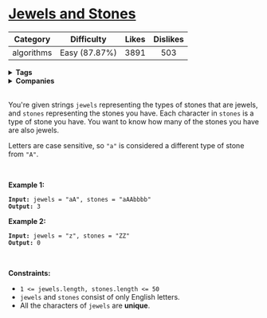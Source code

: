 # [Jewels and Stones](https://leetcode.com/problems/jewels-and-stones/description/)

| Category | Difficulty | Likes | Dislikes |
| :------: | :--------: | :---: | :------: |
| algorithms | Easy (87.87%) | 3891 | 503 |

<details>
  <summary><strong>Tags</strong></summary>

  [tree](https://leetcode.com/tag/tree)

</details>

<details>
  <summary><strong>Companies</strong></summary>

  

</details>
<br />
<p>You're given strings <code>jewels</code> representing the types of stones that are jewels, and <code>stones</code> representing the stones you have. Each character in <code>stones</code> is a type of stone you have. You want to know how many of the stones you have are also jewels.</p>

<p>Letters are case sensitive, so <code>&quot;a&quot;</code> is considered a different type of stone from <code>&quot;A&quot;</code>.</p>

<p>&nbsp;</p>
<p><strong>Example 1:</strong></p>
<pre><code><strong>Input:</strong> jewels = "aA", stones = "aAAbbbb"
<strong>Output:</strong> 3</code></pre><p><strong>Example 2:</strong></p>
<pre><code><strong>Input:</strong> jewels = "z", stones = "ZZ"
<strong>Output:</strong> 0</code></pre>
<p>&nbsp;</p>
<p><strong>Constraints:</strong></p>

<ul>
  <li><code>1 &lt;=&nbsp;jewels.length, stones.length &lt;= 50</code></li>
  <li><code>jewels</code> and <code>stones</code> consist of only English letters.</li>
  <li>All the characters of&nbsp;<code>jewels</code> are <strong>unique</strong>.</li>
</ul>


